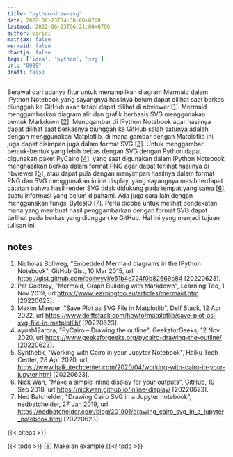 ```yaml
---
title: "python-draw-svg"
date: 2022-06-23T04:30:00+0700
lastmod: 2022-06-23T06:21:00+0700
author: viridi
mathjax: false
mermaid: false
chartjs: false
tags: ['idea', 'python', 'svg']
url: "0099"
draft: false
---
```

Berawal dari adanya fitur untuk menampilkan diagram Mermaid dalam IPython Notebook yang sayangnya hasilnya belum dapat dilihat saat berkas diunggah ke GitHub akan tetapi dapat dilihat di nbviewer [[1](#r01)]. Mermaid menggambarkan diagram alir dan grafik berbasis SVG menggunakan bentuk Markdown [[2](#r02)]. Menggambar di IPython Notebook agar hasilnya dapat dilihat saat berkasnya diunggah ke GitHub salah satunya adalah dengan menggunakan Matplotlib, di mana gambar dengan Matplotlib ini juga dapat disimpan juga dalam format SVG [[3](#r03)]. Untuk menggambar bentuk-bentuk yang lebih bebas dengan SVG dengan Python dapat digunakan paket PyCairo [[4](#r04)], yang saat digunakan dalam IPython Notebook menghasilkan berkas dalam format PNG agar dapat terlihat hasilnya di nbviewer [[5](#r05)], atau dapat pula dengan menyimpan hasilnya dalam format PNG dan SVG menggunakan inline display, yang sayangnya masih terdapat catatan bahwa hasil render SVG tidak didukung pada tempat yang sama [[6](#r06)], suatu informasi yang belum dipahami. Ada juga cara lain dengan menggunakan fungsi BytesIO [[7](#r07)]. Perlu dicoba untuk melihat pendekatan mana yang membuat hasil penggambarkan dengan format SVG dapat terlihat pada berkas yang diunggah ke GitHub. Hal ini yang menjadi tujuan tulisan ini.


## notes
1. <a name='r01'></a>Nicholas Bollweg, "Embedded Mermaid diagrams in the IPython Notebook", GitHub Gist, 10 Mar 2015, url <https://gist.github.com/bollwyvl/e51b4e724f0b82669c84> [20220623].
2. <a name='r02'></a>Pat Godfrey, "Mermaid,
Graph Building with Markdown", Learning Too, 1 Nov 2019, url <https://www.learningtoo.eu/articles/mermaid.htm> [20220623].
3. <a name='r03'></a>Maxim Maeder, "Save Plot as SVG File in Matplotlib", Delf Stack, 12 Apr 2022, url <https://www.delftstack.com/howto/matplotlib/save-plot-as-svg-file-in-matplotlib/> [20220623].
4. <a name='r04'></a>ayush12arora, "PyCairo – Drawing the outline", GeeksforGeeks, 12 Nov 2020, url <https://www.geeksforgeeks.org/pycairo-drawing-the-outline/> [20220623].
5. <a name='r05'></a>Synthetik, "Working with Cairo in your Jupyter Notebook", Haiku Tech Center, 28 Apr 2020, url <https://www.haikutechcenter.com/2020/04/working-with-cairo-in-your-jupyter.html> [20220623].
6. <a name='r06'></a>Nick Wan, "Make a simple inline display for your outputs", GitHub, 19 Sep 2018, url <https://nickwan.github.io/inline-display/> [20220623].
7. <a name='r07'></a>Ned Batchelder, "Drawing Cairo SVG in a Jupyter notebook", nedbatchelder, 27 Jan 2019, url <https://nedbatchelder.com/blog/201901/drawing_cairo_svg_in_a_jupyter_notebook.html> [20220623].

{{< citeas >}}

{{< todo >}}
[[8](#r08)]
Make an example
{{</ todo >}}